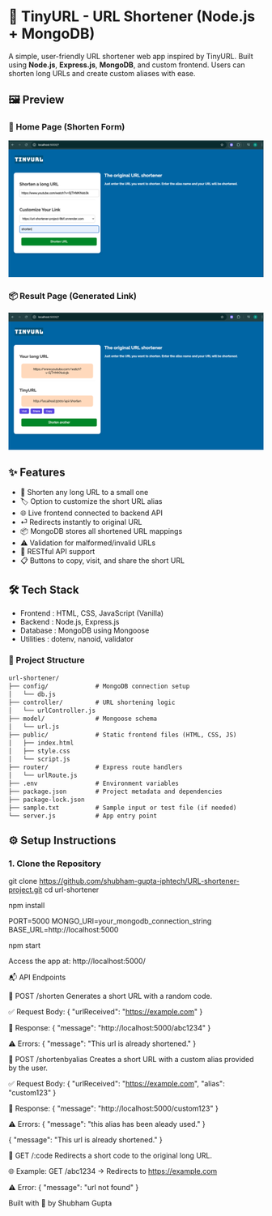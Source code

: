 # 🔗 TinyURL - URL Shortener (Node.js + MongoDB)

A simple, user-friendly URL shortener web app inspired by TinyURL. Built using **Node.js**, **Express.js**, **MongoDB**, and custom frontend. Users can shorten long URLs and create custom aliases with ease.


## 🖼️ Preview

### 🎯 Home Page (Shorten Form)
![Form Screenshot](./screenshots/form.png)

### 📦 Result Page (Generated Link)
![Result Screenshot](./screenshots/result.png)


## ✨ Features

- 🔗 Shorten any long URL to a small one
- 🏷️ Option to customize the short URL alias
- 🌐 Live frontend connected to backend API
- ⏎ Redirects instantly to original URL
- 📦 MongoDB stores all shortened URL mappings
- ⚠️ Validation for malformed/invalid URLs
- 🧪 RESTful API support
- 📋 Buttons to copy, visit, and share the short URL


## 🛠 Tech Stack

- Frontend : HTML, CSS, JavaScript (Vanilla)
- Backend : Node.js, Express.js
- Database : MongoDB using Mongoose
- Utilities : dotenv, nanoid, validator

### 📁 Project Structure

```
url-shortener/
├── config/             # MongoDB connection setup
│   └── db.js
├── controller/         # URL shortening logic
│   └── urlController.js
├── model/              # Mongoose schema
│   └── url.js
├── public/             # Static frontend files (HTML, CSS, JS)
│   ├── index.html
│   ├── style.css
│   └── script.js
├── router/             # Express route handlers
│   └── urlRoute.js
├── .env                # Environment variables
├── package.json        # Project metadata and dependencies
├── package-lock.json
├── sample.txt          # Sample input or test file (if needed)
└── server.js           # App entry point
```


## ⚙️ Setup Instructions

### 1. Clone the Repository

git clone https://github.com/shubham-gupta-iphtech/URL-shortener-project.git
cd url-shortener

npm install

PORT=5000
MONGO_URI=your_mongodb_connection_string
BASE_URL=http://localhost:5000

npm start

Access the app at: http://localhost:5000/

📬 API Endpoints

🔗 POST /shorten
Generates a short URL with a random code.

✅ Request Body:
{
  "urlReceived": "https://example.com"
}

🔁 Response:
{
  "message": "http://localhost:5000/abc1234"
}

⚠️ Errors:
{
  "message": "This url is already shortened."
}

🔗 POST /shortenbyalias
Creates a short URL with a custom alias provided by the user.

✅ Request Body:
{
  "urlReceived": "https://example.com",
  "alias": "custom123"
}

🔁 Response:
{
  "message": "http://localhost:5000/custom123"
}

⚠️ Errors:
{
  "message": "this alias has been aleady used."
}

{
  "message": "This url is already shortened."
}

🔗 GET /:code
Redirects a short code to the original long URL.

🌐 Example:
GET /abc1234 → Redirects to https://example.com

⚠️ Error:
{
  "message": "url not found"
}

Built with 💙 by Shubham Gupta
